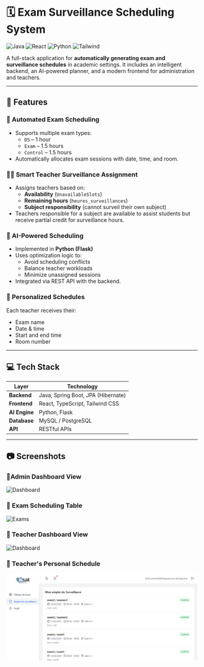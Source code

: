 # 🗓️ Exam Surveillance Scheduling System

![Java](https://img.shields.io/badge/Backend-Java%20%2B%20Spring%20Boot-blue)
![React](https://img.shields.io/badge/Frontend-React%20%2B%20TypeScript-%2361DAFB)
![Python](https://img.shields.io/badge/AI%20Algorithm-Python%20%2B%20Flask-yellow)
![Tailwind](https://img.shields.io/badge/UI-Tailwind%20CSS-38bdf8)

A full-stack application for **automatically generating exam and surveillance schedules** in academic settings. It includes an intelligent backend, an AI-powered planner, and a modern frontend for administration and teachers.

---

## 🚀 Features

### 📅 Automated Exam Scheduling
- Supports multiple exam types:
  - `DS` – 1 hour
  - `Exam` – 1.5 hours
  - `Control` – 1.5 hours
- Automatically allocates exam sessions with date, time, and room.

### 👨‍🏫 Smart Teacher Surveillance Assignment
- Assigns teachers based on:
  - **Availability** (`UnavailableSlots`)
  - **Remaining hours** (`heures_surveillances`)
  - **Subject responsibility** (cannot surveil their own subject)
- Teachers responsible for a subject are available to assist students but receive partial credit for surveillance hours.

### 🤖 AI-Powered Scheduling
- Implemented in **Python (Flask)**
- Uses optimization logic to:
  - Avoid scheduling conflicts
  - Balance teacher workloads
  - Minimize unassigned sessions
- Integrated via REST API with the backend.

### 📩 Personalized Schedules
Each teacher receives their:
- Exam name
- Date & time
- Start and end time
- Room number

---

## 💻 Tech Stack

| Layer         | Technology                            |
|---------------|----------------------------------------|
| **Backend**   | Java, Spring Boot, JPA (Hibernate)     |
| **Frontend**  | React, TypeScript, Tailwind CSS        |
| **AI Engine** | Python, Flask                          |
| **Database**  | MySQL / PostgreSQL                     |
| **API**       | RESTful APIs                           |


---
## 📷 Screenshots

### 🔹Admin Dashboard View
![Dashboard](screenshots/Capture%20d'écran%202025-05-04%20142910.png)

### 🔹 Exam Scheduling Table
![Exams](screenshots/Capture%20d'écran%202025-05-04%20214627.png)

### 🔹 Teacher Dashboard View
![Dashboard](screenshots/Capture%20d'écran%202025-05-04%20143547.png)

### 🔹 Teacher's Personal Schedule
![Schedule](screenshots/capture1.png)
